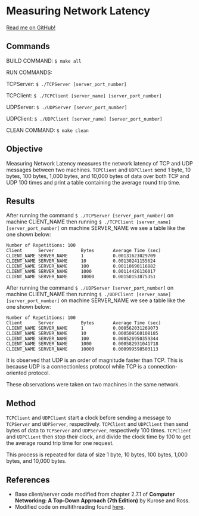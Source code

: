 # Measuring Network Latency

[Read me on GitHub!](https://github.com/SeanCooke/measuring-network-latency)

## Commands
BUILD COMMAND: `$ make all`

RUN COMMANDS:

TCPServer: `$ ./TCPServer [server_port_number]`

TCPClient: `$ ./TCPClient [server_name] [server_port_number]`

UDPServer: `$ ./UDPServer [server_port_number]`

UDPClient: `$ ./UDPClient [server_name] [server_port_number]`

CLEAN COMMAND: `$ make clean`

## Objective
Measuring Network Latency measures the network latency of TCP and UDP messages between two machines.  `TCPClient` and `UDPClient` send 1 byte, 10 bytes, 100 bytes, 1,000 bytes, and 10,000 bytes of data over both TCP and UDP 100 times and print a table containing the average round trip time.

## Results
After running the command `$ ./TCPServer [server_port_number]` on machine CLIENT_NAME then running `$ ./TCPClient [server_name] [server_port_number]` on machine SERVER_NAME we see a table like the one shown below:

    Number of Repetitions: 100
    Client		Server			Bytes		Average Time (sec)
    CLIENT_NAME	SERVER_NAME		1			0.00131623029709
    CLIENT_NAME	SERVER_NAME		10			0.00130241155624
    CLIENT_NAME	SERVER_NAME		100			0.00110690116882
    CLIENT_NAME	SERVER_NAME		1000		0.00114426136017
    CLIENT_NAME SERVER_NAME     10000	    0.00150153875351


After running the command `$ ./UDPServer [server_port_number]` on machine CLIENT_NAME then running `$ ./UDPClient [server_name] [server_port_number]` on machine SERVER_NAME we see a table like the one shown below:

    Number of Repetitions: 100
    Client		Server			Bytes		Average Time (sec)
    CLIENT_NAME	SERVER_NAME		1			0.000562031269073
    CLIENT_NAME	SERVER_NAME		10			0.000509560108185
    CLIENT_NAME	SERVER_NAME		100			0.000526950359344
    CLIENT_NAME	SERVER_NAME		1000		0.000582931041718
    CLIENT_NAME SERVER_NAME     10000	    0.000999598503113

It is observed that UDP is an order of magnitude faster than TCP.  This is because UDP is a connectionless protocol while TCP is a connection-oriented protocol.

These observations were taken on two machines in the same network.

## Method
`TCPClient` and `UDPClient` start a clock before sending a message to `TCPServer` and `UDPServer`, respectively.  `TCPClient` and `UDPClient` then send bytes of data to `TCPServer` and `UDPServer`, respectively 100 times.  `TCPClient` and `UDPClient` then stop their clock, and divide the clock time by 100 to get the average round trip time for one request.

This process is repeated for data of size 1 byte, 10 bytes, 100 bytes, 1,000 bytes, and 10,000 bytes.

## References
* Base client/server code modified from chapter 2.7.1 of __Computer Networking: A Top-Down Approach (7th Edition)__ by Kurose and Ross.
* Modified code on multithreading found [here](http://www.tutorialspoint.com/python/python_multithreading.htm).